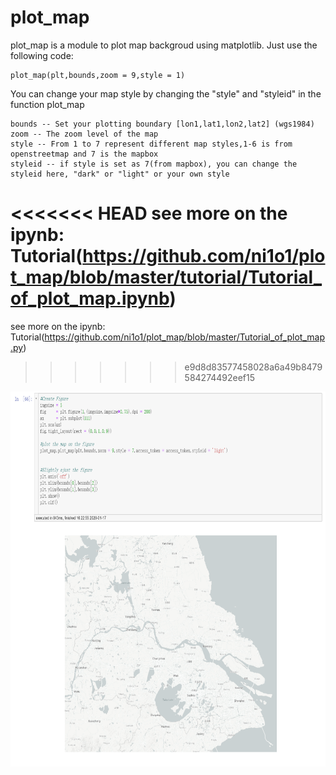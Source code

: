 # plot_map

plot_map is a module to plot map backgroud using matplotlib. Just use the following code:  

    plot_map(plt,bounds,zoom = 9,style = 1)

You can change your map style by changing the "style" and "styleid" in the function plot_map  

	bounds -- Set your plotting boundary [lon1,lat1,lon2,lat2] (wgs1984)  
	zoom -- The zoom level of the map  
	style -- From 1 to 7 represent different map styles,1-6 is from openstreetmap and 7 is the mapbox    
	styleid -- if style is set as 7(from mapbox), you can change the styleid here, "dark" or "light" or your own style  

<<<<<<< HEAD
see more on the ipynb: Tutorial(https://github.com/ni1o1/plot_map/blob/master/tutorial/Tutorial_of_plot_map.ipynb)
=======
see more on the ipynb: Tutorial(https://github.com/ni1o1/plot_map/blob/master/Tutorial_of_plot_map.py)
>>>>>>> e9d8d83577458028a6a49b8479584274492eef15

<img height="600" src="img/example.png">

